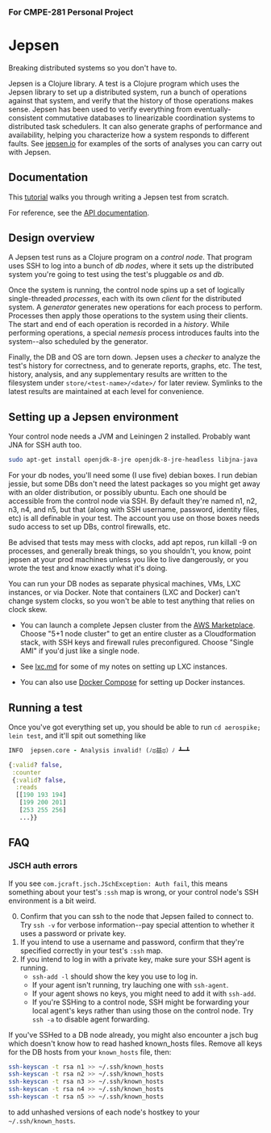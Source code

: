 ### For CMPE-281 Personal Project 

# Jepsen

Breaking distributed systems so you don't have to.

Jepsen is a Clojure library. A test is a Clojure program which uses the Jepsen
library to set up a distributed system, run a bunch of operations against that
system, and verify that the history of those operations makes sense. Jepsen has
been used to verify everything from eventually-consistent commutative databases
to linearizable coordination systems to distributed task schedulers. It can
also generate graphs of performance and availability, helping you characterize
how a system responds to different faults. See
[jepsen.io](https://jepsen.io/analyses) for examples of the sorts of analyses
you can carry out with Jepsen.

## Documentation

This [tutorial](doc/tutorial/index.md) walks you through writing a Jepsen test
from scratch.

For reference, see the [API documentation](http://jepsen-io.github.io/jepsen/).

## Design overview

A Jepsen test runs as a Clojure program on a *control node*. That program uses
SSH to log into a bunch of *db nodes*, where it sets up the distributed system
you're going to test using the test's pluggable *os* and *db*.

Once the system is running, the control node spins up a set of logically
single-threaded *processes*, each with its own *client* for the distributed
system. A *generator* generates new operations for each process to perform.
Processes then apply those operations to the system using their clients. The
start and end of each operation is recorded in a *history*. While performing
operations, a special *nemesis* process introduces faults into the system--also
scheduled by the generator.

Finally, the DB and OS are torn down. Jepsen uses a *checker* to analyze the
test's history for correctness, and to generate reports, graphs, etc. The test,
history, analysis, and any supplementary results are written to the filesystem
under `store/<test-name>/<date>/` for later review. Symlinks to the latest
results are maintained at each level for convenience.

## Setting up a Jepsen environment

Your control node needs a JVM and Leiningen 2 installed. Probably want JNA for
SSH auth too.

```sh
sudo apt-get install openjdk-8-jre openjdk-8-jre-headless libjna-java
```

For your db nodes, you'll need some (I use five) debian boxes. I run debian
jessie, but some DBs don't need the latest packages so you might get away with
an older distribution, or possibly ubuntu. Each one should be accessible from
the control node via SSH. By default they're named n1, n2, n3, n4, and n5, but
that (along with SSH username, password, identity files, etc) is all definable
in your test. The account you use on those boxes needs sudo access to set up
DBs, control firewalls, etc.

Be advised that tests may mess with clocks, add apt repos, run killall -9 on
processes, and generally break things, so you shouldn't, you know, point jepsen
at your prod machines unless you like to live dangerously, or you wrote the
test and know exactly what it's doing.

You can run your DB nodes as separate physical machines, VMs, LXC instances, or
via Docker. Note that containers (LXC and Docker) can't change system clocks,
so you won't be able to test anything that relies on clock skew.

- You can launch a complete Jepsen cluster from the [AWS
  Marketplace](https://aws.amazon.com/marketplace/pp/B01LZ7Y7U0?qid=1486758124485&sr=0-1&ref_=srh_res_product_title).
  Choose "5+1 node cluster" to get an entire cluster as a Cloudformation stack,
  with SSH keys and firewall rules preconfigured. Choose "Single AMI" if you'd
  just like a single node.

- See [lxc.md](doc/lxc.md) for some of my notes on setting up LXC instances.

- You can also use [Docker Compose](docker/README.md) for setting up Docker instances.

## Running a test

Once you've got everything set up, you should be able to run `cd aerospike;
lein test`, and it'll spit out something like

```clj
INFO  jepsen.core - Analysis invalid! (ﾉಥ益ಥ）ﾉ ┻━┻

{:valid? false,
 :counter
 {:valid? false,
  :reads
  [[190 193 194]
   [199 200 201]
   [253 255 256]
   ...}}
```

## FAQ

### JSCH auth errors

If you see `com.jcraft.jsch.JSchException: Auth fail`, this means something
about your test's `:ssh` map is wrong, or your control node's SSH environment
is a bit weird.

0. Confirm that you can ssh to the node that Jepsen failed to connect to. Try
   `ssh -v` for verbose information--pay special attention to whether it uses a
   password or private key.
1. If you intend to use a username and password, confirm that they're specified
   correctly in your test's `:ssh` map.
2. If you intend to log in with a private key, make sure your SSH agent is
   running.
   - `ssh-add -l` should show the key you use to log in.
   - If your agent isn't running, try lauching one with `ssh-agent`.
   - If your agent shows no keys, you might need to add it with `ssh-add`.
   - If you're SSHing to a control node, SSH might be forwarding your local
     agent's keys rather than using those on the control node. Try `ssh -a` to
     disable agent forwarding.

If you've SSHed to a DB node already, you might also encounter a jsch bug which
doesn't know how to read hashed known_hosts files. Remove all keys for the DB
hosts from your `known_hosts` file, then:

```sh
ssh-keyscan -t rsa n1 >> ~/.ssh/known_hosts
ssh-keyscan -t rsa n2 >> ~/.ssh/known_hosts
ssh-keyscan -t rsa n3 >> ~/.ssh/known_hosts
ssh-keyscan -t rsa n4 >> ~/.ssh/known_hosts
ssh-keyscan -t rsa n5 >> ~/.ssh/known_hosts
```

to add unhashed versions of each node's hostkey to your `~/.ssh/known_hosts`.
